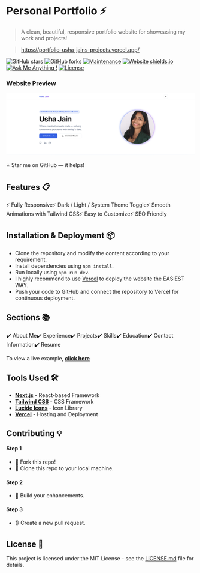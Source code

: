 
# Personal Portfolio ⚡️ 
> A clean, beautiful, responsive portfolio website for showcasing my work and projects!

> https://portfolio-usha-jains-projects.vercel.app/

![GitHub stars](https://img.shields.io/github/stars/usha2405/portfolio) 
![GitHub forks](https://img.shields.io/github/forks/usha2405/portfolio)
[![Maintenance](https://img.shields.io/badge/maintained-yes-green.svg)](https://github.com/usha2405/portfolio/commits/main)
[![Website shields.io](https://img.shields.io/badge/website-up-yellow)](https://portfolio-usha-jains-projects.vercel.app/)
[![Ask Me Anything !](https://img.shields.io/badge/ask%20me-linkedin-1abc9c.svg)](https://linkedin.com/in/ushajain)
[![License](http://img.shields.io/:license-mit-blue.svg?style=flat-square)](http://badges.mit-license.org)

### Website Preview
<p align="center"> 
  <kbd>
    <a href="https://portfolio-usha-jains-projects.vercel.app/" target="_blank"><img src="screenshot.png">
  </a>
  </kbd>
</p>

:star: Star me on GitHub — it helps!

## Features 📋
⚡️ Fully Responsive⚡️ Dark / Light / System Theme Toggle⚡️ Smooth Animations with Tailwind CSS⚡️ Easy to Customize⚡️ SEO Friendly

## Installation & Deployment 📦
- Clone the repository and modify the content according to your requirement.
- Install dependencies using `npm install`.
- Run locally using `npm run dev`.
- I highly recommend to use [Vercel](https://vercel.com) to deploy the website the EASIEST WAY.
- Push your code to GitHub and connect the repository to Vercel for continuous deployment.

## Sections 📚
✔️ About Me✔️ Experience✔️ Projects✔️ Skills✔️ Education✔️ Contact Information✔️ Resume

To view a live example, **[click here](https://portfolio-usha-jains-projects.vercel.app/)**

## Tools Used 🛠️
* [<b>Next.js</b>](https://nextjs.org/) - React-based Framework
* [<b>Tailwind CSS</b>](https://tailwindcss.com/) - CSS Framework
* [<b>Lucide Icons</b>](https://lucide.dev/) - Icon Library
* [<b>Vercel</b>](https://vercel.com/) - Hosting and Deployment

## Contributing 💡
#### Step 1

- 🍴 Fork this repo!
- 👯 Clone this repo to your local machine.

#### Step 2

- 🔨 Build your enhancements.

#### Step 3

- 🔃 Create a new pull request.

## License 📄
This project is licensed under the MIT License - see the [LICENSE.md](./LICENSE) file for details.
